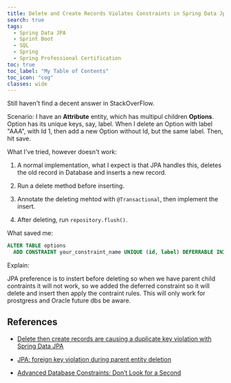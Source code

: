 ```yaml
---
title: Delete and Create Records Violates Constraints in Spring Data Jpa
search: true
tags: 
  - Spring Data JPA
  - Sprint Boot
  - SQL
  - Spring
  - Spring Professional Certification
toc: true
toc_label: "My Table of Contents"
toc_icon: "cog"
classes: wide
---
```


Still haven't find a decent answer in StackOverFlow.

Scenario: I have an **Attribute** entity, which has multipul children **Options**. Option has its unique keys, say, label.
When I delete an Option with label "AAA", with Id 1, then add a new Option without Id, but the same label. Then, hit save.

What I've tried, however doesn't work:

1. A normal implementation, what I expect is that JPA handles this, deletes the old record in Database and inserts a new record.

2. Run a delete method before inserting.

3. Annotate the deleting mehtod with `@Transactional`, then implement the insert.

4. After deleting, run `repository.flush()`.

What saved me:

```sql
ALTER TABLE options
  ADD CONSTRAINT your_constraint_name UNIQUE (id, label) DEFERRABLE INITIALLY DEFERRED;
```

Explain:

JPA preference is to instert before deleting so when we have parent child contraints it will not work, so we added the deferred constraint so it will delete and insert then apply the contraint rules. This will only work for prostgress and Oracle future dbs be aware.

## References

- [Delete then create records are causing a duplicate key violation with Spring Data JPA](https://stackoverflow.com/questions/42124030/delete-then-create-records-are-causing-a-duplicate-key-violation-with-spring-dat)

- [JPA: foreign key violation during parent entity deletion](https://groups.google.com/forum/#!topic/play-framework/4DgwtuNYs10)

- [Advanced Database Constraints: Don’t Look for a Second](https://dzone.com/articles/advanced-database-constraints-0)